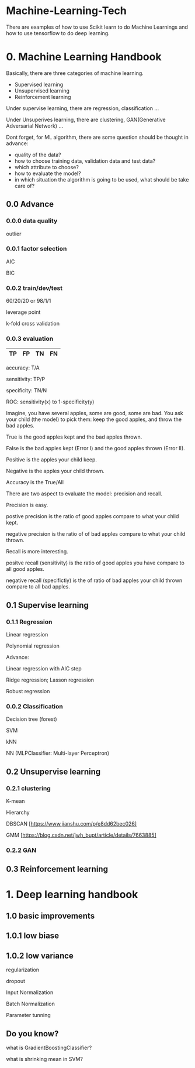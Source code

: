 # Machine-Learning-Tech
There are examples of how to use Scikit learn to do Machine Learnings and how to use tensorflow to do deep learning.


# 0. Machine Learning Handbook
Basically, there are three categories of machine learning.

* Supervised learning
* Unsupervised learning
* Reinforcement learning

Under supervise learning, there are regression, classification ...

Under Unsuperives learning, there are clustering, GAN(Generative Adversarial Network) ...


Dont forget, for ML algorithm, there are some question should be thought in advance:

* quality of the data?
* how to choose training data, validation data and test data?
* which attribute to choose?
* how to evaluate the model?
* in which situation the algorithm is going to be used, what should be take care of?

## 0.0 Advance

### 0.0.0 data quality
outlier

### 0.0.1 factor selection
AIC

BIC


### 0.0.2 train/dev/test
60/20/20 or 98/1/1

leverage point

k-fold cross validation

### 0.0.3 evaluation

| TP | FP | TN | FN |
| ---- | ---- | ---- | ---- | 

accuracy: T/A

sensitivity: TP/P

specificity: TN/N

ROC: sensitivity(x) to 1-specificity(y)

Imagine, you have several apples, some are good, some are bad. You ask your child (the model) to pick them: keep the good apples, and throw the bad apples. 

True is the good apples kept and the bad apples thrown.

False is the bad apples kept (Error I) and the good apples thrown (Error II).

Positive is the apples your child keep.

Negative is the apples your child thrown.

Accuracy is the True/All

There are two aspect to evaluate the model: precision and recall.

Precision is easy.

postive precision is the ratio of good apples compare to what your chlid kept.

negative precision is the ratio of of bad apples compare to what your child thrown.

Recall is more interesting.

positve recall (sensitivity) is the ratio of good apples you have compare to all good apples. 

negative recall (specifictiy) is the of ratio of bad apples your child thrown compare to all bad apples. 




## 0.1 Supervise learning

### 0.1.1 Regression
Linear regression

Polynomial regression

Advance:

Linear regression with AIC step

Ridge regression; Lasson regression

Robust regression

### 0.0.2 Classification
Decision tree (forest)

SVM

kNN

NN (MLPClassifier: Multi-layer Perceptron)

## 0.2 Unsupervise learning

### 0.2.1 clustering
K-mean

Hierarchy

DBSCAN [https://www.jianshu.com/p/e8dd62bec026]

GMM [https://blog.csdn.net/jwh_bupt/article/details/7663885]

### 0.2.2 GAN

## 0.3 Reinforcement learning


# 1. Deep learning handbook


## 1.0 basic improvements

## 1.0.1 low biase

## 1.0.2 low variance

regularization

dropout

Input Normalization

Batch Normalization

Parameter tunning



## Do you know?

what is GradientBoostingClassifier?

what is shrinking mean in SVM?


 